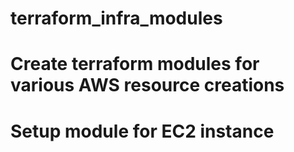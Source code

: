 # terraform_infra_modules
# Create terraform modules for various AWS resource creations
# Setup module for EC2 instance